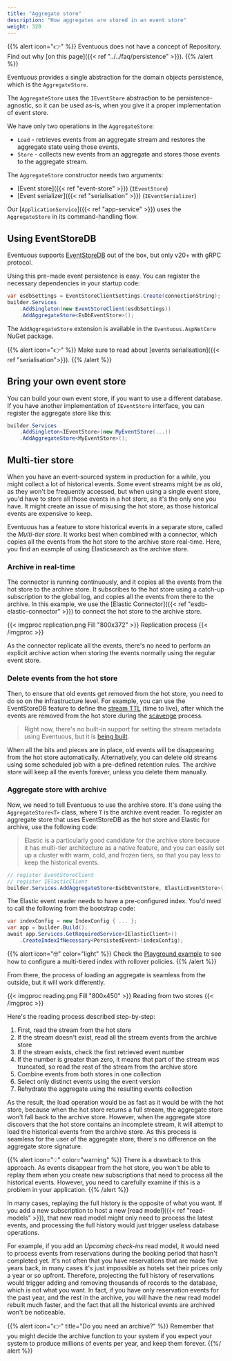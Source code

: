 ```yaml
---
title: "Aggregate store"
description: "How aggregates are stored in an event store"
weight: 320
---
```


{{% alert icon="👉" %}}
Eventuous does not have a concept of Repository. Find out why [on this page]({{< ref "../../faq/persistence" >}}).
{{% /alert %}}

Eventuous provides a single abstraction for the domain objects persistence, which is the `AggregateStore`.

The `AggregateStore` uses the `IEventStore` abstraction to be persistence-agnostic, so it can be used as-is, when you give it a proper implementation of event store.

We have only two operations in the `AggregateStore`:
- `Load` - retrieves events from an aggregate stream and restores the aggregate state using those events.
- `Store` - collects new events from an aggregate and stores those events to the aggregate stream.

The `AggregateStore` constructor needs two arguments:
- [Event store]({{< ref "event-store" >}}) (`IEventStore`)
- [Event serializer]({{< ref "serialisation" >}}) (`IEventSerializer`)

Our [`ApplicationService`]({{< ref "app-service" >}}) uses the `AggregateStore` in its command-handling flow.

## Using EventStoreDB

Eventuous supports [EventStoreDB](https://eventstore.com) out of the box, but only v20+ with gRPC protocol.

Using this pre-made event persistence is easy. You can register the necessary dependencies in your startup code:

```csharp
var esdbSettings = EventStoreClientSettings.Create(connectionString);
builder.Services
    .AddSingleton(new EventStoreClient(esdbSettings))
    .AddAggregateStore<EsDbEventStore>();
```

The `AddAggregateStore` extension is available in the `Eventuous.AspNetCore` NuGet package.

{{% alert icon="👉" %}}
Make sure to read about [events serialisation]({{< ref "serialisation">}}).
{{% /alert %}}

## Bring your own event store

You can build your own event store, if you want to use a different database. If you have another implementation of `IEventStore` interface, you can register the aggregate store like this:

```csharp
builder.Services
    .AddSingleton<IEventStore>(new MyEventStore(...))
    .AddAggregateStore<MyEventStore>();
```

## Multi-tier store

When you have an event-sourced system in production for a while, you might collect a lot of historical events. Some event streams might be as old, as they won't be frequently accessed, but when using a single event store, you'd have to store all those events in a hot store, as it's the only one you have. It might create an issue of misusing the hot store, as those historical events are expensive to keep.

Eventuous has a feature to store historical events in a separate store, called the _Multi-tier store_. It works best when combined with a connector, which copies all the events from the hot store to the archive store real-time. Here, you find an example of using Elasticsearch as the archive store.

### Archive in real-time

The connector is running continuously, and it copies all the events from the hot store to the archive store. It subscribes to the hot store using a catch-up subscription to the global log, and copies all the events from there to the archive. In this example, we use the [Elastic Connector]({{< ref "esdb-elastic-connector" >}}) to connect the hot store to the archive store.

{{< imgproc replication.png Fill "800x372" >}}
Replication process
{{< /imgproc >}}

As the connector replicate all the events, there's no need to perform an explicit archive action when storing the events normally using the regular event store. 

### Delete events from the hot store

Then, to ensure that old events get removed from the hot store, you need to do so on the infrastructure level. For example, you can use the EventStoreDB feature to define the [stream TTL](https://developers.eventstore.com/server/v21.10/streams.html#stream-metadata) (time to live), after which the events are removed from the hot store during the [scavenge](https://developers.eventstore.com/server/v21.10/operations.html#scavenging-events) process.

> Right now, there's no built-in support for setting the stream metadata using Eventuous, but it is [being built](https://github.com/Eventuous/eventuous/issues/85).

When all the bits and pieces are in place, old events will be disappearing from the hot store automatically. Alternatively, you can delete old streams using some scheduled job with a pre-defined retention rules. The archive store will keep all the events forever, unless you delete them manually.

### Aggregate store with archive

Now, we need to tell Eventuous to use the archive store. It's done using the `AggregateStore<T>` class, where `T` is the archive event reader. To register an aggregate store that uses EventStoreDB as the hot store and Elastic for archive, use the following code:

> Elastic is a particularly good candidate for the archive store because it has multi-tier architecture as a native feature, and you can easily set up a cluster with warm, cold, and frozen tiers, so that you pay less to keep the historical events.

```csharp
// register EventStoreClient
// register IElasticClient
builder.Services.AddAggregateStore<EsdbEventStore, ElasticEventStore>();
```

The Elastic event reader needs to have a pre-configured index. You'd need to call the following from the bootstrap code:

```csharp
var indexConfig = new IndexConfig { ... };
var app = builder.Build();
await app.Services.GetRequiredService<IElasticClient>()
    .CreateIndexIfNecessary<PersistedEvent>(indexConfig);
```

{{% alert icon="🤓" color="light" %}}
Check the [Playground example](https://github.com/Eventuous/eventuous/blob/f1ccb4175c9c951c7471c6f296faf9c5262ee344/src/Experimental/src/ElasticPlayground/ConfigureElastic.cs) to see how to configure a multi-tiered index with rollover policies.
{{% /alert %}}

From there, the process of loading an aggregate is seamless from the outside, but it will work differently.

{{< imgproc reading.png Fill "800x450" >}}
Reading from two stores
{{< /imgproc >}}

Here's the reading process described step-by-step:
1) First, read the stream from the hot store
2) If the stream doesn't exist, read all the stream events from the archive store
3) If the stream exists, check the first retrieved event number
4) If the number is greater than zero, it means that part of the stream was truncated, so read the rest of the stream from the archive store
5) Combine events from both stores in one collection
6) Select only distinct events using the event version
7) Rehydrate the aggregate using the resulting events collection

As the result, the load operation would be as fast as it would be with the hot store, because when the hot store returns a full stream, the aggregate store won't fall back to the archive store. However, when the aggregate store discovers that the hot store contains an incomplete stream, it will attempt to load the historical events from the archive store. As this process is seamless for the user of the aggregate store, there's no difference on the aggregate store signature.

{{% alert icon="💡" color="warning" %}}
There is a drawback to this approach. As events disappear from the hot store, you won't be able to replay them when you create new subscriptions that need to process all the historical events. However, you need to carefully examine if this is a problem in your application.
{{% /alert %}}

In many cases, replaying the full history is the opposite of what you want. If you add a new subscription to host a new [read model]({{< ref "read-models" >}}), that new read model might only need to process the latest events, and processing the full history would just trigger useless database operations.

For example, if you add an _Upcoming check-ins_ read model, it would need to process events from reservations during the booking period that hasn't completed yet. It's not often that you have reservations that are made five years back, in many cases it's just impossible as hotels set their prices only a year or so upfront. Therefore, projecting the full history of reservations would trigger adding and removing thousands of records to the database, which is not what you want. In fact, if you have only reservation events for the past year, and the rest in the archive, you will have the new read model rebuilt much faster, and the fact that all the historical events are archived won't be noticeable.

{{% alert icon="👉" title="Do you need an archive?" %}}
Remember that you might decide the archive function to your system if you expect your system to produce millions of events per year, and keep them forever.
{{%/ alert %}}






